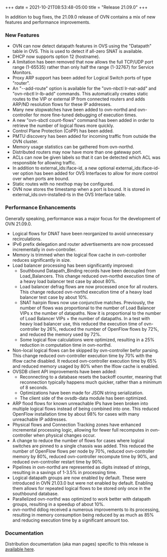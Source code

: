 +++
date = 2021-10-21T08:53:48-05:00
title = "Release 21.09.0"
+++

In addition to bug fixes, the 21.09.0 release of OVN contains a mix of new features and performance improvements.

### New Features
- OVN can now detect datapath features in OVS using the "Datapath" table in OVS. This is used to detect if all-zero SNAT is available.
- DHCP now supports option 12 (hostname).
- A limitation has been removed that now allows the full TCP/UDP port range (1-65535) rather than only half the range (1-32767) for Service Monitors.
- Proxy ARP support has been added for Logical Switch ports of type "router".
- An "--add-route" option is available for the "ovn-nbctl lr-nat-add" and "ovn-nbctl lr-lb-add" commands. This automatically creates static routes to the VIP or external IP from connected routers and adds ARP/ND resolution flows for these IP addresses.
- Many new stopwatches have been added to ovn-northd and ovn-controller for more fine-tuned debugging of execution times.
- A new "ovn-sbctl count-flows" command has been added in order to retrieve the number of logical flows more quickly.
- Control Plane Protection (CoPP) has been added. 
- PMTU discovery has been added for incoming traffic from outside the OVN cluster.
- Memory usage statistics can be gathered from ovn-northd.
- Distributed routers may now have more than one gateway port.
- ACLs can now be given labels so that it can be detected which ACL was responsible for allowing traffic.
- In addition to external\_ids:iface-id, a new optional external\_ids:iface-id-ver option has been added for OVS Interfaces to allow for more control over when ports are bound.
- Static routes with no nexthop may be configured.
- OVN now stores the timestamp when a port is bound. It is stored in external\_ids:ovn-installed-ts in the OVS Interface table.


### Performance Enhancements
Generally speaking, performance was a major focus for the development of OVN 21.09.0.
- Logical flows for DNAT have been reorganized to avoid unnecessary recirculations.
- IPv6 prefix delegation and router advertisements are now processed incrementally in ovn-controller.
- Memory is trimmed when the logical flow cache in ovn-controller reduces significantly in size.
- Load balancer processing has been significantly improved:
    - Southbound Datapath\_Binding records have been decoupled from Load\_Balancers. This change reduced ovn-northd execution time of a heavy load balancer test case by about 80%.
    - Load balancer defrag flows are now processed once for all routers. This change reduced ovn-northd execution time of a heavy load balancer test case by about 10%.
    - SNAT hairpin flows now use conjunctive matches. Previously, the number of flows was proportional to the number of Load Balancer VIPs x the number of datapaths. Now it is proportional to the number of Load Balancer VIPs + the number of datapaths. In a test with heavy load balancer use, this reduced the execution time of ovn-controller by 26%, reduced the number of OpenFlow flows by 72%, and reduced the memory used by 72%.
    - Some logical flow calculations were optimized, resulting in a 25% reduction in computation time in ovn-northd.
- Non-local logical flows can be skipped by ovn-controller befor parsing. This change reduced ovn-controller execution time by 70% with the lflow cache disabled. It reduced ovn-controller execution time by 65% and reduced memory usaged by 80% when the lflow cache is enabled.
- OVSDB client API improvements have been added:
    - Reconnecting to a database resets the backoff counter, meaning that reconnection typically happens much quicker, rather than a minimum of 8 seconds.
    - Optimizations have been made for JSON string serialization.
    - The client side of the ovsdb-data module has been optimized.
- ARP flood flows for known unreachable IPs have been broken into multiple logical flows instead of being combined into one. This reduced OpenFlow installation time by about 98% for cases with many unreachable IP addresses.
- Physical flows and Connection Tracking zones have enhanced incremental processing logic, allowing for fewer full recomputes in ovn-controller when physical changes occur.
- A change to reduce the number of flows for cases where logical switches are pinned to a single chassis was added. This reduced the number of OpenFlow flows per node by 70%, reduced ovn-controller memory by 80%, reduced ovn-controller recompute time by 90%, and reduced ovn-controller restart time by 90%.
- Pipelines in ovn-northd are represented as digits instead of strings, resulting in a savings of 1-3.5% in processing time.
- Logical datapath groups are now enabled by default. These were introduced in OVN 21.03.0 but were not enabled by default. Enabling them allows for repeated logical flows to be stored only once in the southbound database.
- Parallelized ovn-northd was optimized to work better with datapath groups, resulting in a speedup of about 10%.
- ovn-northd ddlog received a numerous improvements to its processing, resulting in memory consumption being reduced by as much as 85% and reducing execution time by a significant amount too.

### Documentation

Distribution documentation (aka man pages) specific to this release is
[available here](https://www.ovn.org/support/dist-docs-branch-21.09/).
